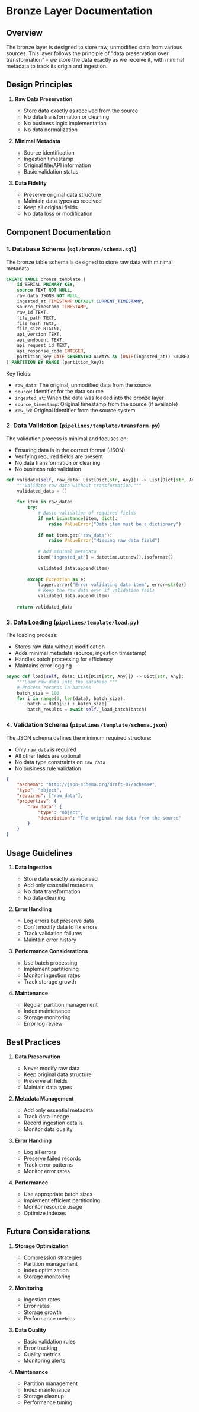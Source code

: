 # Bronze Layer Documentation

## Overview

The bronze layer is designed to store raw, unmodified data from various sources. This layer follows the principle of "data preservation over transformation" - we store the data exactly as we receive it, with minimal metadata to track its origin and ingestion.

## Design Principles

1. **Raw Data Preservation**
   - Store data exactly as received from the source
   - No data transformation or cleaning
   - No business logic implementation
   - No data normalization

2. **Minimal Metadata**
   - Source identification
   - Ingestion timestamp
   - Original file/API information
   - Basic validation status

3. **Data Fidelity**
   - Preserve original data structure
   - Maintain data types as received
   - Keep all original fields
   - No data loss or modification

## Component Documentation

### 1. Database Schema (`sql/bronze/schema.sql`)

The bronze table schema is designed to store raw data with minimal metadata:

```sql
CREATE TABLE bronze_template (
    id SERIAL PRIMARY KEY,
    source TEXT NOT NULL,
    raw_data JSONB NOT NULL,
    ingested_at TIMESTAMP DEFAULT CURRENT_TIMESTAMP,
    source_timestamp TIMESTAMP,
    raw_id TEXT,
    file_path TEXT,
    file_hash TEXT,
    file_size BIGINT,
    api_version TEXT,
    api_endpoint TEXT,
    api_request_id TEXT,
    api_response_code INTEGER,
    partition_key DATE GENERATED ALWAYS AS (DATE(ingested_at)) STORED
) PARTITION BY RANGE (partition_key);
```

Key fields:
- `raw_data`: The original, unmodified data from the source
- `source`: Identifier for the data source
- `ingested_at`: When the data was loaded into the bronze layer
- `source_timestamp`: Original timestamp from the source (if available)
- `raw_id`: Original identifier from the source system

### 2. Data Validation (`pipelines/template/transform.py`)

The validation process is minimal and focuses on:
- Ensuring data is in the correct format (JSON)
- Verifying required fields are present
- No data transformation or cleaning
- No business rule validation

```python
def validate(self, raw_data: List[Dict[str, Any]]) -> List[Dict[str, Any]]:
    """Validate raw data without transformation."""
    validated_data = []
    
    for item in raw_data:
        try:
            # Basic validation of required fields
            if not isinstance(item, dict):
                raise ValueError("Data item must be a dictionary")
            
            if not item.get('raw_data'):
                raise ValueError("Missing raw_data field")
            
            # Add minimal metadata
            item['ingested_at'] = datetime.utcnow().isoformat()
            
            validated_data.append(item)
            
        except Exception as e:
            logger.error("Error validating data item", error=str(e))
            # Keep the raw data even if validation fails
            validated_data.append(item)
    
    return validated_data
```

### 3. Data Loading (`pipelines/template/load.py`)

The loading process:
- Stores raw data without modification
- Adds minimal metadata (source, ingestion timestamp)
- Handles batch processing for efficiency
- Maintains error logging

```python
async def load(self, data: List[Dict[str, Any]]) -> Dict[str, Any]:
    """Load raw data into the database."""
    # Process records in batches
    batch_size = 100
    for i in range(0, len(data), batch_size):
        batch = data[i:i + batch_size]
        batch_results = await self._load_batch(batch)
```

### 4. Validation Schema (`pipelines/template/schema.json`)

The JSON schema defines the minimum required structure:
- Only `raw_data` is required
- All other fields are optional
- No data type constraints on `raw_data`
- No business rule validation

```json
{
    "$schema": "http://json-schema.org/draft-07/schema#",
    "type": "object",
    "required": ["raw_data"],
    "properties": {
        "raw_data": {
            "type": "object",
            "description": "The original raw data from the source"
        }
    }
}
```

## Usage Guidelines

1. **Data Ingestion**
   - Store data exactly as received
   - Add only essential metadata
   - No data transformation
   - No data cleaning

2. **Error Handling**
   - Log errors but preserve data
   - Don't modify data to fix errors
   - Track validation failures
   - Maintain error history

3. **Performance Considerations**
   - Use batch processing
   - Implement partitioning
   - Monitor ingestion rates
   - Track storage growth

4. **Maintenance**
   - Regular partition management
   - Index maintenance
   - Storage monitoring
   - Error log review

## Best Practices

1. **Data Preservation**
   - Never modify raw data
   - Keep original data structure
   - Preserve all fields
   - Maintain data types

2. **Metadata Management**
   - Add only essential metadata
   - Track data lineage
   - Record ingestion details
   - Monitor data quality

3. **Error Handling**
   - Log all errors
   - Preserve failed records
   - Track error patterns
   - Monitor error rates

4. **Performance**
   - Use appropriate batch sizes
   - Implement efficient partitioning
   - Monitor resource usage
   - Optimize indexes

## Future Considerations

1. **Storage Optimization**
   - Compression strategies
   - Partition management
   - Index optimization
   - Storage monitoring

2. **Monitoring**
   - Ingestion rates
   - Error rates
   - Storage growth
   - Performance metrics

3. **Data Quality**
   - Basic validation rules
   - Error tracking
   - Quality metrics
   - Monitoring alerts

4. **Maintenance**
   - Partition management
   - Index maintenance
   - Storage cleanup
   - Performance tuning 